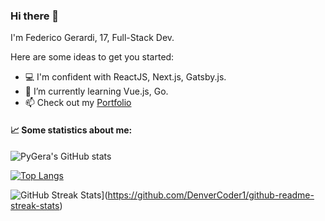 ### Hi there 👋

I'm Federico Gerardi, 17, Full-Stack Dev.

Here are some ideas to get you started:

- 💻 I'm confident with ReactJS, Next.js, Gatsby.js.
- 🌱 I’m currently learning Vue.js, Go.
- 📫 Check out my [Portfolio](https://federicogerardi.it)

#### 📈 Some statistics about me:

![PyGera's GitHub stats](https://github-readme-stats.vercel.app/api?username=pygera&count_private=true&show_icons=true&theme=dark)

[![Top Langs](https://github-readme-stats.vercel.app/api/top-langs/?username=pygera&langs_count=6&layout=compact&theme=dark)](https://github.com/anuraghazra/github-readme-stats)

![GitHub Streak Stats](https://github-readme-streak-stats.herokuapp.com/?user=pygera&theme=dark)](https://github.com/DenverCoder1/github-readme-streak-stats)
